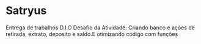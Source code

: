 # Satryus
Entrega de trabalhos D.I.O
Desafio da Atividade: Criando banco e ações de retirada, extrato, deposito e saldo.E otimizando código com funções

